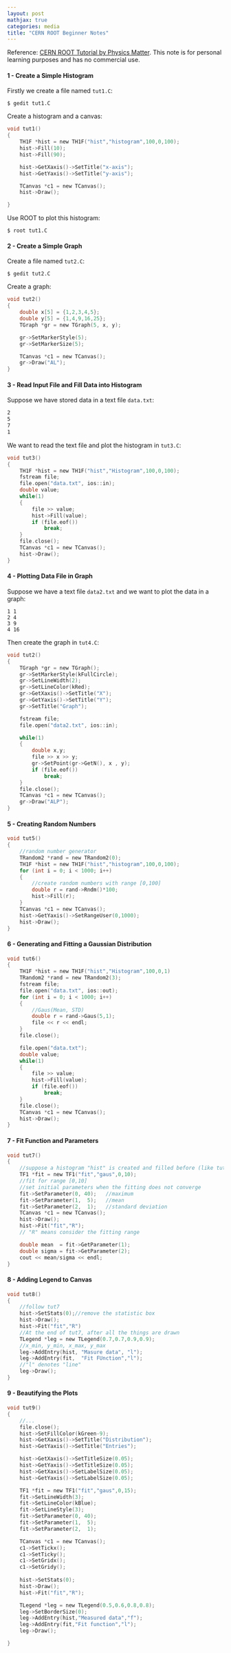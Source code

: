 ```yaml
---
layout: post
mathjax: true
categories: media
title: "CERN ROOT Beginner Notes"
---
```


Reference: [CERN ROOT Tutorial by Physics Matter](https://www.youtube.com/watch?v=KPz-dNjdx40&list=PLLybgCU6QCGWLdDO4ZDaB0kLrO3m). This note is for personal learning purposes and has no commercial use.
#### 1 - Create a Simple Histogram
Firstly we create a file named `tut1.C`:
```
$ gedit tut1.C
```
Create a histogram and a canvas:
```c
void tut1()
{
    TH1F *hist = new TH1F("hist","histogram",100,0,100);
    hist->Fill(10);
    hist->Fill(90);

    hist->GetXaxis()->SetTitle("x-axis");
    hist->GetYaxis()->SetTitle("y-axis");

    TCanvas *c1 = new TCanvas();
    hist->Draw();

}
```
Use ROOT to plot this histogram:
```
$ root tut1.C
```

#### 2 - Create a Simple Graph
Create a file named `tut2.C`:
```
$ gedit tut2.C
```
Create a graph:
```c
void tut2()
{
    double x[5] = {1,2,3,4,5};
    double y[5] = {1,4,9,16,25};
    TGraph *gr = new TGraph(5, x, y);

    gr->SetMarkerStyle(5);
    gr->SetMarkerSize(5);

    TCanvas *c1 = new TCanvas();
    gr->Draw("AL");
}
```

#### 3 - Read Input File and Fill Data into Histogram
Suppose we have stored data in a text file `data.txt`:
```txt
2
5
7
1
```
We want to read the text file and plot the histogram in `tut3.C`:
```c
void tut3()
{
    TH1F *hist = new TH1F("hist","Histogram",100,0,100);  
    fstream file;
    file.open("data.txt", ios::in);
    double value;
    while(1)
    {
        file >> value;
        hist->Fill(value);
        if (file.eof())
            break;
    }
    file.close();
    TCanvas *c1 = new TCanvas();
    hist->Draw();
}
```

#### 4 - Plotting Data File in Graph
Suppose we have a text file `data2.txt` and we want to plot the data in a graph:
```
1 1
2 4
3 9
4 16
```
Then create the graph in `tut4.C`:
```c
void tut2()
{
    TGraph *gr = new TGraph();
    gr->SetMarkerStyle(kFullCircle);
    gr->SetLineWidth(2);
    gr->SetLineColor(kRed);
    gr->GetXaxis()->SetTitle("X");
    gr->GetYaxis()->SetTitle("Y");
    gr->SetTitle("Graph");

    fstream file;
    file.open("data2.txt", ios::in);

    while(1)
    {
        double x,y;
        file >> x >> y;
        gr->SetPoint(gr->GetN(), x , y);
        if (file.eof())
            break;
    }
    file.close();
    TCanvas *c1 = new TCanvas();
    gr->Draw("ALP");
}
```

#### 5 - Creating Random Numbers
```c
void tut5()
{
    //random number generator
    TRandom2 *rand = new TRandom2(0);
    TH1F *hist = new TH1F("hist","histogram",100,0,100);
    for (int i = 0; i < 1000; i++)
    {
        //create random numbers with range [0,100]
        double r = rand->Rndm()*100;
        hist->Fill(r);
    }
    TCanvas *c1 = new TCanvas();
    hist->GetYaxis()->SetRangeUser(0,1000);
    hist->Draw();
}
```


#### 6 - Generating and Fitting a Gaussian Distribution
```c
void tut6()
{
    TH1F *hist = new TH1F("hist","Histogram",100,0,1)
    TRandom2 *rand = new TRandom2(3);
    fstream file;
    file.open("data.txt", ios::out);
    for (int i = 0; i < 1000; i++)
    {
        //Gaus(Mean, STD)
        double r = rand->Gaus(5,1);
        file << r << endl;
    }
    file.close();

    file.open("data.txt");
    double value;
    while(1)
    {
        file >> value;
        hist->Fill(value);
        if (file.eof())
            break;
    }
    file.close();
    TCanvas *c1 = new TCanvas();
    hist->Draw();
}
```

#### 7 - Fit Function and Parameters
```c
void tut7()
{
    //suppose a histogram "hist" is created and filled before (like tut6.C)
    TF1 *fit = new TF1("fit","gaus",0,10);
    //fit for range [0,10]
    //set initial parameters when the fitting does not converge
    fit->SetParameter(0, 40);   //maximum
    fit->SetParameter(1,  5);   //mean
    fit->SetParameter(2,  1);   //standard deviation
    TCanvas *c1 = new TCanvas();
    hist->Draw();
    hist->Fit("fit","R");
    // "R" means consider the fitting range

    double mean  = fit->GetParameter(1);
    double sigma = fit->GetParameter(2);
    cout << mean/sigma << endl;
}
```

#### 8 - Adding Legend to Canvas
```c
void tut8()
{
    //follow tut7
    hist->SetStats(0);//remove the statistic box
    hist->Draw();
    hist->Fit("fit","R")
    //At the end of tut7, after all the things are drawn
    TLegend *leg = new TLegend(0.7,0.7,0.9,0.9);
    //x_min, y_min, x_max, y_max
    leg->AddEntry(hist, "Masure data", "l");
    leg->AddEntry(fit,  "Fit FUnction","l");
    //"l" denotes "line"
    leg->Draw();
}
```

#### 9 - Beautifying the Plots
```c
void tut9()
{
    //...
    file.close();
    hist->SetFillColor(kGreen-9);
    hist->GetXaxis()->SetTitle("Distribution");
    hist->GetYaxis()->SetTitle("Entries");

    hist->GetXaxis()->SetTitleSize(0.05);
    hist->GetYaxis()->SetTitleSize(0.05);
    hist->GetXaxis()->SetLabelSize(0.05);
    hist->GetYaxis()->SetLabelSize(0.05);

    TF1 *fit = new TF1("fit","gaus",0,15);
    fit->SetLineWidth(3);
    fit->SetLineColor(kBlue);
    fit->SetLineStyle(3);
    fit->SetParameter(0, 40); 
    fit->SetParameter(1,  5); 
    fit->SetParameter(2,  1);

    TCanvas *c1 = new TCanvas();
    c1->SetTickx();
    c1->SetTicky();
    c1->SetGridx();
    c1->SetGridy();
    
    hist->SetStats(0);
    hist->Draw();
    hist->Fit("fit","R");

    TLegend *leg = new TLegend(0.5,0.6,0.8,0.8);
    leg->SetBorderSize(0);
    leg->AddEntry(hist,"Measured data","f");
    leg->AddEntry(fit,"Fit function","l");
    leg->Draw();

}
```
